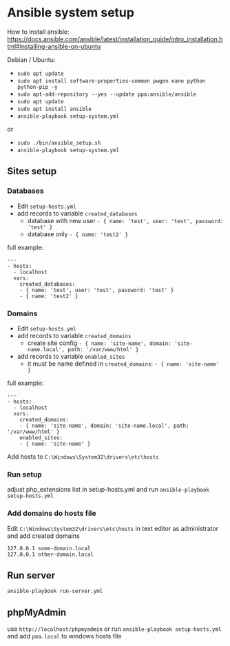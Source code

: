 # Ansible system setup
How to install ansible: https://docs.ansible.com/ansible/latest/installation_guide/intro_installation.html#installing-ansible-on-ubuntu

Debian / Ubuntu:  
* `sudo apt update`  
* `sudo apt install software-properties-common pwgen nano python python-pip -y`  
* `sudo apt-add-repository --yes --update ppa:ansible/ansible`  
* `sudo apt update`  
* `sudo apt install ansible`  
* `ansible-playbook setup-system.yml`

or 
* `sudo ./bin/ansible_setup.sh`
* `ansible-playbook setup-system.yml`

## Sites setup

### Databases
* Edit `setup-hosts.yml`
* add records to variable `created_databases`
  * database with new user `- { name: 'test', user: 'test', password: 'test' }`
  * database only `- { name: 'test2' }`

full example:
```
---
- hosts:
  - localhost
  vars:
    created_databases:
    - { name: 'test', user: 'test', password: 'test' }
    - { name: 'test2' }
```
### Domains
* Edit `setup-hosts.yml`
* add records to variable `created_domains`
  * create site config `- { name: 'site-name', domain: 'site-name.local', path: '/var/www/html' }`
* add records to variable `enabled_sites`
  * it must be name defined in `created_domains`: `- { name: 'site-name' }`

full example:
```
---
- hosts:
  - localhost
  vars:
    created_domains:
    - { name: 'site-name', domain: 'site-name.local', path: '/var/www/html' }
    enabled_sites:
    - { name: 'site-name' }
```

Add hosts to `C:\Windows\System32\drivers\etc\hosts`

### Run setup
adjust php_extensions list in setup-hosts.yml and run
`ansible-playbook setup-hosts.yml`

### Add domains do hosts file
Edit `C:\Windows\System32\drivers\etc\hosts` in text editor as administrator and add created domains
```
127.0.0.1 some-domain.local
127.0.0.1 other-domain.local
```

## Run server
`ansible-playbook run-server.yml`

## phpMyAdmin
use `http://localhost/phpmyadmin` or run `ansible-playbook setup-hosts.yml` and add `pma.local` to windows hosts file
